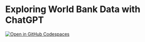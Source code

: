 # Exploring World Bank Data with ChatGPT

[![Open in GitHub Codespaces](https://github.com/codespaces/badge.svg)](https://codespaces.new/dmil/chatgpt-world-bank-data)
